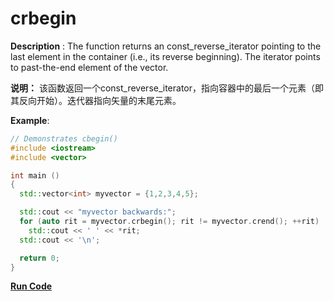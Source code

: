 # crbegin

**Description** : The function returns an const_reverse_iterator pointing to the last element in the container (i.e., its reverse beginning). The iterator points to past-the-end element of the vector.

**说明：** 该函数返回一个const_reverse_iterator，指向容器中的最后一个元素（即其反向开始）。迭代器指向矢量的末尾元素。

**Example**:
```cpp
// Demonstrates cbegin() 
#include <iostream>
#include <vector>

int main ()
{
  std::vector<int> myvector = {1,2,3,4,5};

  std::cout << "myvector backwards:";
  for (auto rit = myvector.crbegin(); rit != myvector.crend(); ++rit)
    std::cout << ' ' << *rit;
  std::cout << '\n';

  return 0;
}
```
**[Run Code](https://rextester.com/HOY41620)**

